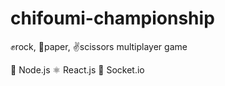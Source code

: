 # chifoumi-championship
✊rock, 🤚paper, ✌️scissors multiplayer game

🔗 Node.js
⚛️ React.js
🧦 Socket.io